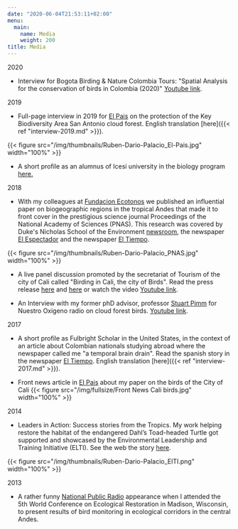 ```yaml
---
date: "2020-06-04T21:53:11+02:00"
menu:
  main:
    name: Media
    weight: 200
title: Media
---
```

2020
* Interview for Bogota Birding & Nature Colombia Tours: "Spatial Analysis for the conservation of birds in Colombia (2020)" [Youtube link](https://www.youtube.com/watch?v=EhRLvSrBdz0&t=1s).

2019
* Full-page interview in 2019 for [El Pais](https://www.pressreader.com/colombia/el-pais-de-cali/20191116/282578789873184) on the protection of the Key Biodiversity Area San Antonio cloud forest. English translation [here]({{< ref "interview-2019.md" >}}).

{{< figure src="/img/thumbnails/Ruben-Dario-Palacio_El-Pais.jpg" width="100%" >}}

* A short profile as an alumnus of Icesi university in the biology program [here.](https://calibuenasnoticias.com/2019/03/26/egresado-que-contribuye-a-la-conservacion-de-la-biodiversidad/)

2018
* With my colleagues at [Fundacion Ecotonos](http://www.ecotonos.org) we published an influential paper on biogeographic regions in the tropical Andes that made it to front cover in the prestigious science journal Proceedings of the National Academy of Sciences (PNAS). This research was covered by Duke's Nicholas School of the Environment [newsroom](https://nicholas.duke.edu/news/new-study-reveals-how-complex-biodiversity-tropical-andes-came-be), the newspaper [El Espectador](https://www.elespectador.com/noticias/ciencia/el-parche-caleno-que-publico-un-estudio-de-talla-mundial/) and the newspaper [El Tiempo](https://www.eltiempo.com/datos/cientificos-calenos-publican-investigacion-sobre-fauna-en-pna-246768).

{{< figure src="/img/thumbnails/Ruben-Dario-Palacio_PNAS.jpg" width="100%" >}}


* A live panel discussion promoted by the secretariat of Tourism of the city of Cali called "Birding in Cali, the city of Birds". Read the press release [here](https://www.cali.gov.co/turismo/publicaciones/141540/descubre-el-paraiso-de-aves-que-tiene-cali-con-el-conversatorio-de-naturaleza-de-la-secretaria-de-turismo/) and [here](https://noticias.caracoltv.com/valle/expertos-llegan-pajareando-a-cali-para-resaltar-riqueza-de-la-ciudad-en-cuanto-a-presencia-de-aves) or watch the video [Youtube link](https://www.youtube.com/watch?v=u5UYLPKnDGc).

* An Interview with my former phD advisor, professor [Stuart Pimm](https://nicholas.duke.edu/people/faculty/pimm) for Nuestro Oxigeno radio on cloud forest birds. [Youtube link](https://www.youtube.com/watch?v=utJ8vvvcV-s).

2017
* A short profile  as Fulbright Scholar in the United States, in the context of an article about Colombian nationals studying abroad where the newspaper called me "a temporal brain drain". Read the spanish story in the newspaper [El Tiempo](https://www.eltiempo.com/datos/cuantos-colombianos-profesionales-hay-en-el-extranjero-139704). English translation [here]({{< ref "interview-2017.md" >}}).

* Front news article in [El Pais](https://www.elpais.com.co/contenido/cali-es-la-ciudad-con-mas-variedad-de-aves-en-colombia-cuantas-de-estas-especies-conoces.html) about my paper on the birds of the City of Cali
{{< figure src="/img/fullsize/Front News Cali birds.jpg" width="100%" >}}

2014
* Leaders in Action: Success stories from the Tropics. My work helping restore the habitat of the endangered Dahl’s Toad-headed Turtle got supported and showcased by the Environmental Leadership and Training Initiative (ELTI). See the web the story [here](https://elti.yale.edu/our-stories/turtle-habitat-restoration-colombia-receives-global-attention).

{{< figure src="/img/thumbnails/Ruben-Dario-Palacio_ElTI.png" width="100%" >}}

2013
* A rather funny [National Public Radio](https://www.wuwm.com/post/madison-hosts-global-conference-ecological-restoration#stream/0) appearance when I attended  the 5th World Conference on Ecological Restoration in Madison, Wisconsin, to present results of bird monitoring in ecological corridors in the central Andes.

